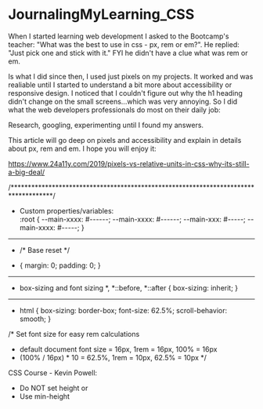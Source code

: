 # JournalingMyLearning_CSS

When I started learning web development I asked to the Bootcamp's teacher: 
"What was the best to use in css - px, rem or em?". 
He replied: 
"Just pick one and stick with it." 
FYI he didn't have a clue what was rem or em. 

Is what I did since then, I used just pixels on my projects. It worked and was realiable until I started to understand a bit more about accessibility or responsive design. I noticed that I couldn't figure out why the h1 heading didn't change on the small screens...which was very annoying. So I did what the web developers professionals do most on their daily job:

Research, googling, experimenting until I found my answers.

This article will go deep on pixels and accessibility and explain in details about px, rem and em. I hope you will enjoy it: 

https://www.24a11y.com/2019/pixels-vs-relative-units-in-css-why-its-still-a-big-deal/




/************************************************************************************/

- Custom properties/variables:  
 :root {
  --main-xxxx: #------;
  --main-xxxx: #------;
  --main-xxx: #-----;
  --main-xxxx: #-----;
}
--------------------------------------------
- /* Base reset */
* {
  margin: 0;
  padding: 0;
}
--------------------------------------------
- box-sizing and font sizing 
*,
*::before,
*::after {
  box-sizing: inherit;
}
--------------------------------------------
- html {
  box-sizing: border-box; 
  font-size: 62.5%;
  scroll-behavior: smooth;
}

/* Set font size for easy rem calculations
   * default document font size = 16px, 1rem = 16px, 100% = 16px
   * (100% / 16px) * 10 = 62.5%, 1rem = 10px, 62.5% = 10px
  */

CSS Course - Kevin Powell:
- Do NOT set height
or 
 - Use min-height
 
 
